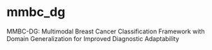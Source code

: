 # mmbc_dg
MMBC-DG: Multimodal Breast Cancer Classification Framework with Domain Generalization for Improved Diagnostic Adaptability
